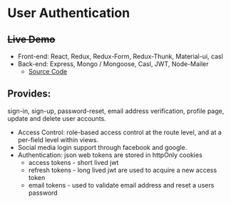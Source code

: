 # User Authentication

## ~~Live Demo~~

* Front-end: React, Redux, Redux-Form, Redux-Thunk, Material-ui, casl
* Back-end: Express, Mongo / Mongoose, Casl, JWT, Node-Mailer
    * [Source Code](https://github.com/Digital-Logic/express-hmr)

## Provides:

sign-in, sign-up, password-reset, email address verification, profile page, update and delete  user accounts.

* Access Control: role-based access control at the route level, and at a per-field level within views.
* Social media login support through facebook and google.
* Authentication: json web tokens are stored in httpOnly cookies
    * access tokens - short lived jwt
    * refresh tokens - long lived jwt are used to acquire a new access token
    * email tokens - used to validate email address and reset a users password
